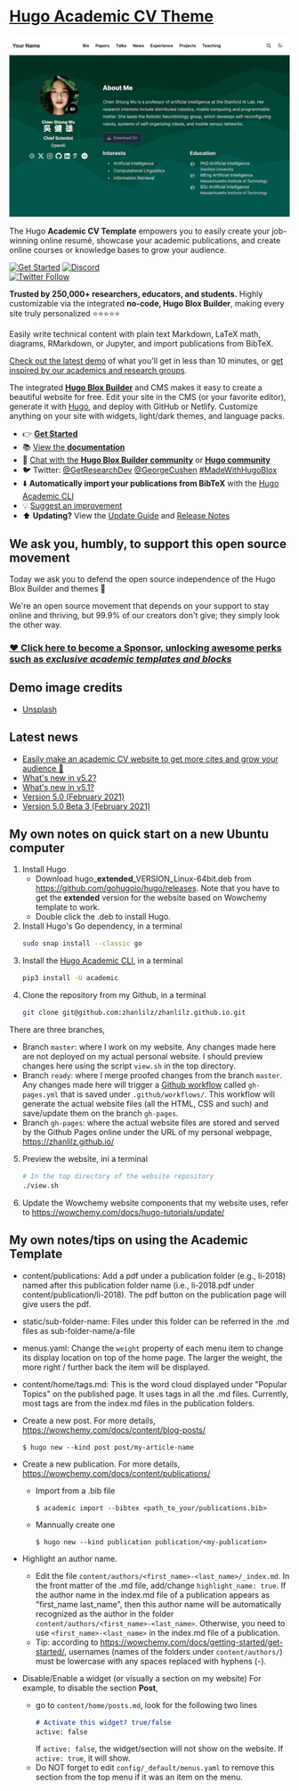 # [Hugo Academic CV Theme](https://github.com/HugoBlox/theme-academic-cv)

[![Screenshot](.github/preview.webp)](https://hugoblox.com/templates/)

The Hugo **Academic CV Template** empowers you to easily create your job-winning online resumé, showcase your academic publications, and create online courses or knowledge bases to grow your audience.

[![Get Started](https://img.shields.io/badge/-Get%20started-ff4655?style=for-the-badge)](https://hugoblox.com/templates/)
[![Discord](https://img.shields.io/discord/722225264733716590?style=for-the-badge)](https://discord.com/channels/722225264733716590/742892432458252370/742895548159492138)  
[![Twitter Follow](https://img.shields.io/twitter/follow/GetResearchDev?label=Follow%20on%20Twitter)](https://twitter.com/GetResearchDev)

️**Trusted by 250,000+ researchers, educators, and students.** Highly customizable via the integrated **no-code, Hugo Blox Builder**, making every site truly personalized ⭐⭐⭐⭐⭐

Easily write technical content with plain text Markdown, LaTeX math, diagrams, RMarkdown, or Jupyter, and import publications from BibTeX.

[Check out the latest demo](https://academic-demo.netlify.app/) of what you'll get in less than 10 minutes, or [get inspired by our academics and research groups](https://hugoblox.com/creators/).

The integrated [**Hugo Blox Builder**](https://hugoblox.com) and CMS makes it easy to create a beautiful website for free. Edit your site in the CMS (or your favorite editor), generate it with [Hugo](https://github.com/gohugoio/hugo), and deploy with GitHub or Netlify. Customize anything on your site with widgets, light/dark themes, and language packs.

- 👉 [**Get Started**](https://hugoblox.com/templates/)
- 📚 [View the **documentation**](https://docs.hugoblox.com/)
- 💬 [Chat with the **Hugo Blox Builder community**](https://discord.gg/z8wNYzb) or [**Hugo community**](https://discourse.gohugo.io)
- 🐦 Twitter: [@GetResearchDev](https://twitter.com/GetResearchDev) [@GeorgeCushen](https://twitter.com/GeorgeCushen) [#MadeWithHugoBlox](https://twitter.com/search?q=%23MadeWithHugoBlox&src=typed_query)
- ⬇️ **Automatically import your publications from BibTeX** with the [Hugo Academic CLI](https://github.com/GetRD/academic-file-converter)
- 💡 [Suggest an improvement](https://github.com/HugoBlox/hugo-blox-builder/issues)
- ⬆️ **Updating?** View the [Update Guide](https://docs.hugoblox.com/reference/update/) and [Release Notes](https://github.com/HugoBlox/hugo-blox-builder/releases)

## We ask you, humbly, to support this open source movement

Today we ask you to defend the open source independence of the Hugo Blox Builder and themes 🐧

We're an open source movement that depends on your support to stay online and thriving, but 99.9% of our creators don't give; they simply look the other way.

### [❤️ Click here to become a Sponsor, unlocking awesome perks such as _exclusive academic templates and blocks_](https://hugoblox.com/sponsor/)

<!--
<p align="center"><a href="https://hugoblox.com/templates/" target="_blank" rel="noopener"><img src="https://hugoblox.com/uploads/readmes/academic_logo_200px.png" alt="Hugo Academic Theme for Hugo Blox Builder"></a></p>
-->

## Demo image credits

- [Unsplash](https://unsplash.com)

## Latest news

<!--START_SECTION:news-->

- [Easily make an academic CV website to get more cites and grow your audience 🚀](https://hugoblox.com/blog/easily-make-academic-website/)
- [What&#39;s new in v5.2?](https://hugoblox.com/blog/whats-new-in-v5.2/)
- [What&#39;s new in v5.1?](https://hugoblox.com/blog/whats-new-in-v5.1/)
- [Version 5.0 (February 2021)](https://hugoblox.com/blog/version-5.0-february-2021/)
- [Version 5.0 Beta 3 (February 2021)](https://hugoblox.com/blog/version-5.0-beta-3-february-2021/)
<!--END_SECTION:news-->

## My own notes on quick start on a new Ubuntu computer
1. Install Hugo
    * Download hugo_**extended**_VERSION_Linux-64bit.deb from https://github.com/gohugoio/hugo/releases. Note that you have to get the **extended** version for the website based on Wowchemy template to work. 
    * Double click the .deb to install Hugo. 
2. Install Hugo's Go dependency, in a terminal
    ```bash
    sudo snap install --classic go
    ```
3. Install the [Hugo Academic CLI](https://github.com/wowchemy/hugo-academic-cli), in a terminal
    ```bash
    pip3 install -U academic
    ```
4. Clone the repository from my Github, in a terminal 
    ```bash
    git clone git@github.com:zhanlilz/zhanlilz.github.io.git
    ```
There are three branches, 
* Branch `master`: where I work on my website. Any changes made here are not deployed on my actual personal website. I should preview changes here using the script `view.sh` in the top directory.
* Branch `ready`: where I merge proofed changes from the branch `master`. Any changes made here will trigger a [Github workflow](https://docs.github.com/en/actions/learn-github-actions/workflow-syntax-for-github-actions) called `gh-pages.yml` that is saved under `.github/workflows/`. This workflow will generate the actual website files (all the HTML, CSS and such) and save/update them on the branch `gh-pages`.
* Branch `gh-pages`: where the actual website files are stored and served by the Github Pages online under the URL of my personal webpage, https://zhanlilz.github.io/
5. Preview the website, ini a terminal
    ```bash
    # In the top directory of the website repository
    ./view.sh
    ```
6. Update the Wowchemy website components that my website uses, refer to https://wowchemy.com/docs/hugo-tutorials/update/

## My own notes/tips on using the Academic Template

* content/publications: Add a pdf under a publication folder (e.g., li-2018)
  named after this publication folder name (i.e., li-2018.pdf under
  content/publication/li-2018). The pdf button on the publication page will give
  users the pdf.

* static/sub-folder-name: Files under this folder can be referred in the .md
  files as sub-folder-name/a-file

* menus.yaml: Change the ``weight`` property of each menu item to change its
  display location on top of the home page. The larger the weight, the more
  right / further back the item will be displayed.

* content/home/tags.md: This is the word cloud displayed under "Popular Topics"
  on the published page. It uses tags in all the .md files. Currently, most tags
  are from the index.md files in the publication folders. 

* Create a new post. For more details, https://wowchemy.com/docs/content/blog-posts/
  ```
  $ hugo new --kind post post/my-article-name
  ```

* Create a new publication. For more details, https://wowchemy.com/docs/content/publications/
  * Import from a .bib file
    ```
    $ academic import --bibtex <path_to_your/publications.bib>
    ```
  * Mannually create one
    ```
    $ hugo new --kind publication publication/<my-publication>
    ```

* Highlight an author name.
  * Edit the file `content/authors/<first_name>-<last_name>/_index.md`. In
  the front matter of the .md file, add/change `highlight_name: true`. If the
  author name in the index.md file of a publication appears as "first_name
  last_name", then this author name will be automatically recognized as the
  author in the folder `content/authors/<first_name>-<last_name>`. Otherwise,
  you need to use `<first_name>-<last_name>` in the index.md file of a
  publication.
  * Tip: according to https://wowchemy.com/docs/getting-started/get-started/,
  usernames (names of the folders under `content/authors/`) must be lowercase
  with any spaces replaced with hyphens (-).

* Disable/Enable a widget (or visually a section on my website)
For example, to disable the section **Post**, 
  * go to `content/home/posts.md`, look for the following two lines
    ```md
    # Activate this widget? true/false
    active: false
    ```  
    If `active: false`, the widget/section will not show on the website. If `active: true`, it will show. 
  * Do NOT forget to edit `config/_default/menus.yaml` to remove this section
  from the top menu if it was an item on the menu.
